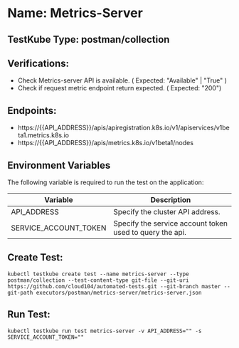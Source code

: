 # Name: Metrics-Server

## TestKube Type: postman/collection

## Verifications:

- Check Metrics-server API is available. ( Expected: "Available" | "True" )
- Check if request metric endpoint return expected. ( Expected: "200")
 

## Endpoints:

- https://{{API_ADDRESS}}/apis/apiregistration.k8s.io/v1/apiservices/v1beta1.metrics.k8s.io
- https://{{API_ADDRESS}}/apis/metrics.k8s.io/v1beta1/nodes


## Environment Variables

The following variable is required to run the test on the application:

| Variable     | Description                                                      |
|--------------|------------------------------------------------------------------|
| API_ADDRESS  | Specify the cluster API address.                                 |
| SERVICE_ACCOUNT_TOKEN | Specify the service account token used to query the api.|


## Create Test:

```
kubectl testkube create test --name metrics-server --type postman/collection --test-content-type git-file --git-uri https://github.com/cloud104/automated-tests.git --git-branch master --git-path executors/postman/metrics-server/metrics-server.json
```

## Run Test:

```
kubectl testkube run test metrics-server -v API_ADDRESS="" -s SERVICE_ACCOUNT_TOKEN=""
```
